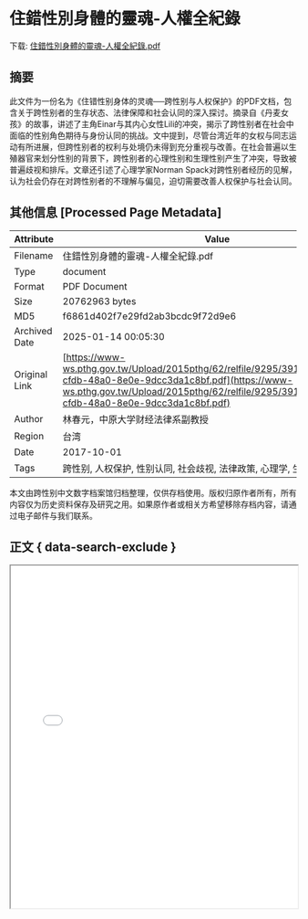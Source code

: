 # 住錯性別身體的靈魂-人權全紀錄

<!-- tcd_download_link -->
下载: <a href="../住錯性別身體的靈魂-人權全紀錄.pdf" download>住錯性別身體的靈魂-人權全紀錄.pdf</a>
<!-- tcd_download_link_end -->

## 摘要

<!-- tcd_abstract -->
此文件为一份名为《住错性别身体的灵魂──跨性别与人权保护》的PDF文档，包含关于跨性别者的生存状态、法律保障和社会认同的深入探讨。摘录自《丹麦女孩》的故事，讲述了主角Einar与其内心女性Lili的冲突，揭示了跨性别者在社会中面临的性别角色期待与身份认同的挑战。文中提到，尽管台湾近年的女权与同志运动有所进展，但跨性别者的权利与处境仍未得到充分重视与改善。在社会普遍以生殖器官来划分性别的背景下，跨性别者的心理性别和生理性别产生了冲突，导致被普遍歧视和排斥。文章还引述了心理学家Norman Spack对跨性别者经历的见解，认为社会仍存在对跨性别者的不理解与偏见，迫切需要改善人权保护与社会认同。

<!-- tcd_abstract_end -->

## 其他信息 [Processed Page Metadata]

| Attribute       | Value                                  |
|-----------------|----------------------------------------|
| Filename        | 住錯性別身體的靈魂-人權全紀錄.pdf                             |
| Type            | document                                 |
| Format          | PDF Document                               |
| Size            | 20762963 bytes                           |
| MD5             | f6861d402f7e29fd2ab3bcdc9f72d9e6                                  |
| Archived Date   | 2025-01-14 00:05:30                             |
| Original Link   | [https://www-ws.pthg.gov.tw/Upload/2015pthg/62/relfile/9295/391322/e2ad6427-cfdb-48a0-8e0e-9dcc3da1c8bf.pdf](https://www-ws.pthg.gov.tw/Upload/2015pthg/62/relfile/9295/391322/e2ad6427-cfdb-48a0-8e0e-9dcc3da1c8bf.pdf)                         |
| Author          | 林春元，中原大学财经法律系副教授                               |
| Region          | 台湾                               |
| Date            | 2017-10-01                                 |
| Tags            | 跨性别, 人权保护, 性别认同, 社会歧视, 法律政策, 心理学, 生存状态                                 |

本文由跨性别中文数字档案馆归档整理，仅供存档使用。版权归原作者所有，所有内容仅为历史资料保存及研究之用。如果原作者或相关方希望移除存档内容，请通过电子邮件与我们联系。

## 正文 { data-search-exclude }

<!-- tcd_main_text -->
<iframe src="../住錯性別身體的靈魂-人權全紀錄.pdf" width="100%" height="600px">
    <p>无法显示PDF，请下载查看。</p>
</iframe>
<!-- tcd_main_text_end -->

